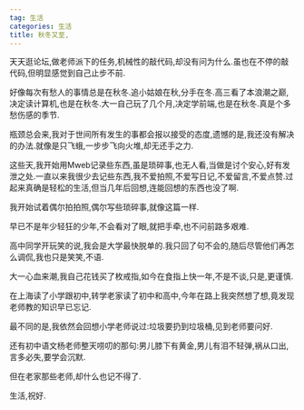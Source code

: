 ```yaml
---
tag: 生活	
categories: 生活
title: 秋冬又至,
---
```


天天逛论坛,做老师派下的任务,机械性的敲代码,却没有问为什么.虽也在不停的敲代码,但明显感觉到自己止步不前.

好像每次有愁人的事情总是在秋冬.追小姑娘在秋,分手在冬.高三看了本浪潮之巅,决定读计算机,也是在秋冬.大一自己玩了几个月,决定学前端,也是在秋冬.真是个多愁伤感的季节.

瓶颈总会来,我对于世间所有发生的事都会报以接受的态度,遗憾的是,我还没有解决的办法.就像是只飞蛾,一步步飞向火堆,却无还手之力.

这些天,我开始用Mweb记录些东西,虽是琐碎事,也无人看,当做是讨个安心,好有发泄之处.一直以来我很少去记些东西,我不爱拍照,不爱写日记,不爱留言,不爱点赞.过起来真确是轻松的生活,但当几年后回想,连能回想的东西也没了啊.

我开始试着偶尔拍拍照,偶尔写些琐碎事,就像这篇一样.


早已不是年少轻狂的少年,不会看对了眼,就把手牵,也不问前路多艰难.

高中同学开玩笑的说,我会是大学最快脱单的.我只回了句不会的,随后尽管他们再怎么调侃,我也只是笑笑,不语.

大一心血来潮,我自己花钱买了枚戒指,如今在食指上快一年,不是不谈,只是,更谨慎.

在上海读了小学跟初中,转学老家读了初中和高中,今年在路上我突然想了想,竟发现老师教的知识早已忘记.

最不同的是,我依然会回想小学老师说过:垃圾要扔到垃圾桶,见到老师要问好.

还有初中语文杨老师整天唠叨的那句:男儿膝下有黄金,男儿有泪不轻弹,祸从口出,言多必失,要学会沉默.

但在老家那些老师,却什么也记不得了.

生活,祝好.


